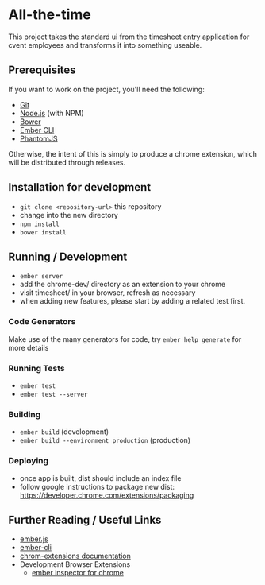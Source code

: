 # All-the-time

This project takes the standard ui from the timesheet entry application for cvent employees and transforms it into something useable.

## Prerequisites

If you want to work on the project, you'll need the following:

* [Git](http://git-scm.com/)
* [Node.js](http://nodejs.org/) (with NPM)
* [Bower](http://bower.io/)
* [Ember CLI](http://www.ember-cli.com/)
* [PhantomJS](http://phantomjs.org/)

Otherwise, the intent of this is simply to produce a chrome extension, which will be distributed through releases.

## Installation for development

* `git clone <repository-url>` this repository
* change into the new directory
* `npm install`
* `bower install`

## Running / Development

* `ember server`
* add the chrome-dev/ directory as an extension to your chrome
* visit timesheet/ in your browser, refresh as necessary
* when adding new features, please start by adding a related test first.

### Code Generators

Make use of the many generators for code, try `ember help generate` for more details

### Running Tests

* `ember test`
* `ember test --server`

### Building

* `ember build` (development)
* `ember build --environment production` (production)

### Deploying

* once app is built, dist should include an index file
* follow google instructions to package new dist: https://developer.chrome.com/extensions/packaging

## Further Reading / Useful Links

* [ember.js](http://emberjs.com/)
* [ember-cli](http://www.ember-cli.com/)
* [chrom-extensions documentation](https://developer.chrome.com/extensions)
* Development Browser Extensions
  * [ember inspector for chrome](https://chrome.google.com/webstore/detail/ember-inspector/bmdblncegkenkacieihfhpjfppoconhi)
